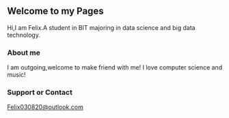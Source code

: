 ## Welcome to my Pages
Hi,I am Felix.A student in BIT majoring in data science and big data technology.


### About me
I am outgoing,welcome to make friend with me!
I love computer science and music!


### Support or Contact
Felix030820@outlook.com
